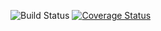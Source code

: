 ![Build Status](https://github.com/simplesamlphp/simplesamlphp-module-negotiate/workflows/CI/badge.svg?branch=master)
[![Coverage Status](https://codecov.io/gh/simplesamlphp/simplesamlphp-module-negotiate/branch/master/graph/badge.svg)](https://codecov.io/gh/simplesamlphp/simplesamlphp-module-negotiate)
